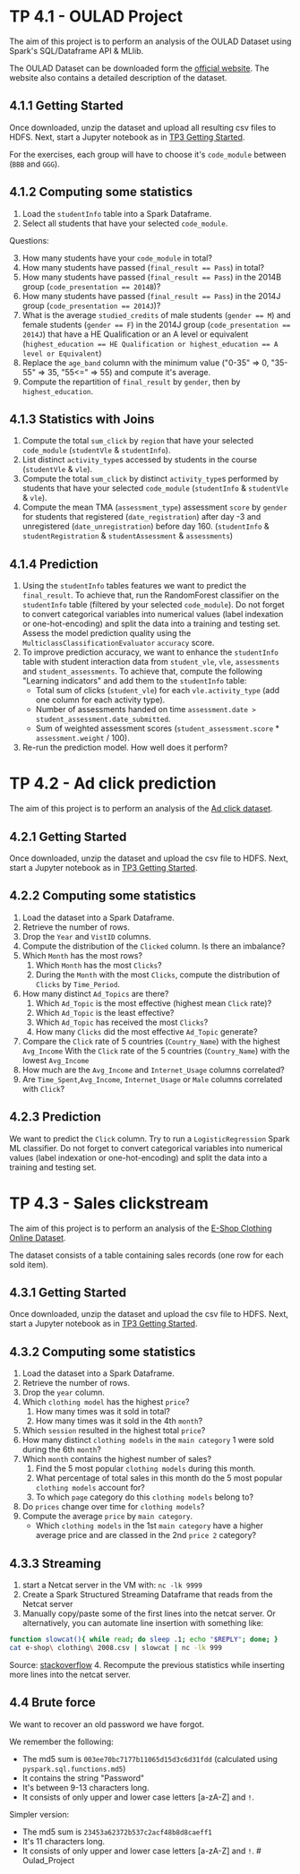 # TP 4.1 - OULAD Project

The aim of this project is to perform an analysis of the OULAD Dataset using Spark's
SQL/Dataframe API & MLlib.

The OULAD Dataset can be downloaded form the [official website](https://analyse.kmi.open.ac.uk/open_dataset).
The website also contains a detailed description of the dataset.

## 4.1.1 Getting Started

Once downloaded, unzip the dataset and upload all resulting csv files to HDFS.
Next, start a Jupyter notebook as in [TP3 Getting Started](../3/README.md#getting-started).


For the exercises, each group will have to choose it's `code_module` between (`BBB` and `GGG`).


## 4.1.2 Computing some statistics

1. Load the `studentInfo` table into a Spark Dataframe.
2. Select all students that have your selected `code_module`.

Questions:

3. How many students have your `code_module` in total?
4. How many students have passed (`final_result == Pass`) in total?
5. How many students have passed (`final_result == Pass`) in the 2014B group (`code_presentation == 2014B`)?
6. How many students have passed (`final_result == Pass`) in the 2014J group (`code_presentation == 2014J`)?
7. What is the average `studied_credits` of male students (`gender == M`) and female students (`gender == F`) in the 2014J group
(`code_presentation == 2014J`) that have a HE Qualification or an A level or equivalent (`highest_education == HE Qualification or highest_education == A level or Equivalent`)
8. Replace the `age_band` column with the minimum value ("0-35" => 0, "35-55" => 35, "55<=" => 55) and compute it's average.
9. Compute the repartition of `final_result` by `gender`, then by `highest_education`.


## 4.1.3 Statistics with Joins

1. Compute the total `sum_click` by `region` that have your selected `code_module` (`studentVle` & `studentInfo`).
2. List distinct `activity_type`s accessed by students in the course (`studentVle` & `vle`).
3. Compute the total `sum_click` by distinct `activity_type`s performed by students that have 
   your selected `code_module` (`studentInfo` & `studentVle` & `vle`).
4. Compute the mean TMA (`assessment_type`) assessment `score` by `gender` for students
   that registered (`date_registration`) after day -3 and unregistered (`date_unregistration`)
   before day 160. (`studentInfo` & `studentRegistration` & `studentAssessment` & `assessments`)


## 4.1.4 Prediction

1. Using the `studentInfo` tables features we want to predict the `final_result`.
   To achieve that, run the RandomForest classifier on the `studentInfo` table (filtered by your selected `code_module`).
   Do not forget to convert categorical variables into numerical values (label indexation or one-hot-encoding) and split the data into a training and testing set.
   Assess the model prediction quality using the `MulticlassClassificationEvaluator` `accuracy` score.
2. To improve prediction accuracy, we want to enhance the `studentInfo` table with student interaction
   data from `student_vle`, `vle`, `assessments` and `student_assessments`.
   To achieve that, compute the following "Learning indicators" and add them to the `studentInfo` table:
   - Total sum of clicks (`student_vle`) for each `vle.activity_type` (add one column for each activity type).
   - Number of assessments handed on time `assessment.date > student_assessment.date_submitted`.
   - Sum of weighted assessment scores (`student_assessment.score` * `assessment.weight` / 100).
3. Re-run the prediction model. How well does it perform?


# TP 4.2 - Ad click prediction

The aim of this project is to perform an analysis of the
[Ad click dataset](https://www.kaggle.com/datasets/ruchikajain/add-data).

## 4.2.1 Getting Started

Once downloaded, unzip the dataset and upload the csv file to HDFS.
Next, start a Jupyter notebook as in
[TP3 Getting Started](https://github.com/SergioSim/debian-hadoop/blob/master/tp/3/README.md#getting-started).

## 4.2.2 Computing some statistics

1. Load the dataset into a Spark Dataframe.
2. Retrieve the number of rows.
3. Drop the `Year` and `VistID` columns.
4. Compute the distribution of the `Clicked` column. Is there an imbalance?
5. Which `Month` has the most rows?
    1. Which `Month` has the most `Clicks`?
    2. During the `Month` with the most `Clicks`, compute the distribution of `Clicks` by
      `Time_Period`.
6. How many distinct `Ad_Topics` are there?
    1. Which `Ad_Topic` is the most effective (highest mean `Click` rate)?
    2. Which `Ad_Topic` is the least effective?
    3. Which `Ad_Topic` has received the most `Clicks`?
    4. How many `Clicks` did the most effective `Ad_Topic` generate?
7. Compare the `Click` rate of 5 countries (`Country_Name`) with the highest `Avg_Income`
   With the `Click` rate of the 5 countries (`Country_Name`) with the lowest `Avg_Income`
8. How much are the `Avg_Income` and `Internet_Usage` columns correlated?
9. Are `Time_Spent`,`Avg_Income`, `Internet_Usage` or `Male` columns correlated with `Click`?


## 4.2.3 Prediction

We want to predict the `Click` column.
Try to run a `LogisticRegression` Spark ML classifier.
Do not forget to convert categorical variables into numerical values
(label indexation or one-hot-encoding) and split the data into a training and testing set.


# TP 4.3 - Sales clickstream

The aim of this project is to perform an analysis of the
[E-Shop Clothing Online Dataset](https://www.kaggle.com/datasets/heninursafitri/clothi).

The dataset consists of a table containing sales records (one row for each sold item).

## 4.3.1 Getting Started

Once downloaded, unzip the dataset and upload the csv file to HDFS.
Next, start a Jupyter notebook as in
[TP3 Getting Started](https://github.com/SergioSim/debian-hadoop/blob/master/tp/3/README.md#getting-started).

## 4.3.2 Computing some statistics

1. Load the dataset into a Spark Dataframe.
2. Retrieve the number of rows.
3. Drop the `year` column.
4. Which `clothing model` has the highest `price`?
    1. How many times was it sold in total?
    2. How many times was it sold in the 4th `month`?
5. Which `session` resulted in the highest total `price`?
6. How many distinct `clothing models` in the `main category` 1 were sold during the 6th `month`?
7. Which `month` contains the highest number of sales?
    1. Find the 5 most popular `clothing models` during this month.
    2. What percentage of total sales in this month do the 5 most popular `clothing models` account for?
    3. To which `page` category do this `clothing models` belong to?
8. Do `prices` change over time for `clothing models`?
9. Compute the average `price` by `main category`.
    - Which `clothing models` in the 1st `main category` have a higher average price and are classed in the 2nd `price 2` category?

## 4.3.3 Streaming

1. start a Netcat server in the VM with:
  `nc -lk 9999`
2. Create a Spark Structured Streaming Dataframe that reads from the Netcat server
3. Manually copy/paste some of the first lines into the netcat server.
  Or alternatively, you can automate line insertion with something like:
  ```bash
  function slowcat(){ while read; do sleep .1; echo "$REPLY"; done; }
  cat e-shop\ clothing\ 2008.csv | slowcat | nc -lk 999
  ```
  Source: [stackoverflow](https://stackoverflow.com/a/46968824)
4. Recompute the previous statistics while inserting more lines into the netcat server.


## 4.4 Brute force

We want to recover an old password we have forgot.

We remember the following:

- The md5 sum is `003ee70bc7177b11065d15d3c6d31fdd` (calculated using `pyspark.sql.functions.md5`)
- It contains the string "Password"
- It's between 9-13 characters long.
- It consists of only upper and lower case letters [a-zA-Z] and `!`.

Simpler version:

- The md5 sum is `23453a62372b537c2acf48b8d8caeff1`
- It's 11 characters long.
- It consists of only upper and lower case letters [a-zA-Z] and `!`.
#   O u l a d _ P r o j e c t  
 